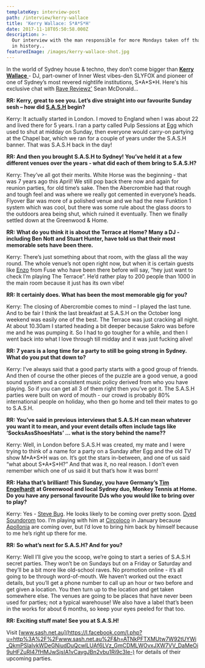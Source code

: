 ```yaml
---
templateKey: interview-post
path: /interview/kerry-wallace
title: 'Kerry Wallace: S*A*S*H'
date: 2017-11-18T05:50:58.000Z
description: >-
  Our interview with the man responsible for more Mondays taken off than anyone
  in history..
featuredImage: /images/kerry-wallace-shot.jpg
---
```

In the world of Sydney house & techno, they don’t come bigger than [**Kerry Wallace** ](https://www.facebook.com/Kerry-Wallace-170152376404195/)- DJ, part-owner of Inner West vibes-den SLYFOX and pioneer of one of Sydney’s most revered nightlife institutions, S\*A\*S*H. Here's his exclusive chat with [Rave Reviewz'](https://magazine.ravereviewz.net/) Sean McDonald...

**RR: Kerry, great to see you. Let’s dive straight into our favourite Sunday sesh – how did [S.A.S.H](https://www.facebook.com/sashsundays/) begin?**

Kerry: It actually started in London. I moved to England when I was about 22 and lived there for 5 years. I ran a party called Pulp Sessions at [Egg](https://l.facebook.com/l.php?u=http%3A%2F%2Fwww.egglondon.co.uk%2F&h=ATO5HUgfK6ue5T3lj7fLlSN_eo9QS2CZCzrPrhbAXPpFqkbr5LDMBP-olE9un0lReZWW0xadm5xoCKpkxWiBKD2IV9Kk43NwwCxPtS7uXjeh7NKjTk89EVo3) which used to shut at midday on Sunday, then everyone would carry-on partying at the Chapel bar, which we ran for a couple of years under the S.A.S.H banner. That was S.A.S.H back in the day!
<br>

**RR: And then you brought S.A.S.H to Sydney! You’ve held it at a few different venues over the years - what did each of them bring to S.A.S.H?**

Kerry: They’ve all got their merits. White Horse was the beginning - that was 7 years ago this April! We still pop back there now and again for reunion parties, for old time’s sake. Then the Abercrombie had that rough and tough feel and was where we really got cemented in everyone’s heads. Flyover Bar was more of a polished venue and we had the new Funktion 1 system which was cool, but there was some rule about the glass doors to the outdoors area being shut, which ruined it eventually. Then we finally settled down at the Greenwood & Home. 
<br>

**RR: What do you think it is about the Terrace at Home? Many a DJ - including Ben Nott and Stuart Hunter, have told us that their most memorable sets have been there.**

Kerry: There’s just something about that room, with the glass all the way round. The whole venue’s not open right now, but when it is certain guests like [Enzo](https://www.facebook.com/djenzosiragusa/) from Fuse who have been there before will say, “hey just want to check I’m playing The Terrace”. He’d rather play to 200 people than 1000 in the main room because it just has its own vibe!
<br>

**RR: It certainly does. What has been the most memorable gig for you?**

Kerry: The closing of Abercrombie comes to mind – I played the last tune. And to be fair I think the last breakfast at S.A.S.H on the October long weekend was easily one of the best. The Terrace was just cracking all night. At about 10.30am I started heading a bit deeper because Sakro was before me and he was pumping it. So I had to go tougher for a while, and then I went back into what I love through till midday and it was just fucking alive!
<br>

**RR: 7 years is a long time for a party to still be going strong in Sydney. What do you put that down to?**

Kerry: I’ve always said that a good party starts with a good group of friends. And then of course the other pieces of the puzzle are a good venue, a good sound system and a consistent music policy derived from who you have playing. So if you can get all 3 of them right then you’ve got it. The S.A.S.H parties were built on word of mouth - our crowd is probably 80% international people on holiday, who then go home and tell their mates to go to S.A.S.H.
<br>

**RR: You’ve said in previous interviews that S.A.S.H can mean whatever you want it to mean, and your event details often include tags like ‘SocksAssShoesHats’ … what is the story behind the name??**

Kerry: Well, in London before S.A.S.H was created, my mate and I were trying to think of a name for a party on a Sunday after Egg and the old TV show M\*A\*S\*H was on. It’s got the stars in-between, and one of us said “what about S\*A\*S\*H?” And that was it, no real reason. I don’t even remember which one of us said it but that’s how it was born!
<br>

**RR: Haha that’s brilliant! This Sunday, you have Germany’s [Tim Engelhardt](https://www.facebook.com/tim.engelhardt.artist/)** **at Greenwood and local Sydney duo, Monkey Tennis at Home. Do you have any personal favourite DJs who you would like to bring over to play?**

Kerry: Yes - [Steve Bug](https://www.facebook.com/stevebug/). He looks likely to be coming over pretty soon. [Dyed Soundorom](https://www.facebook.com/DyedSoundoromMusic/) too. I’m playing with him at [Circoloco](https://www.facebook.com/circolocoaustralia/) in January because [Apollonia](https://www.facebook.com/ApolloniaMusic/) are coming over, but I’d love to bring him back by himself because to me he’s right up there for me.
<br> 

**RR: So what’s next for S.A.S.H? And for you?**

Kerry: Well I’ll give you the scoop, we’re going to start a series of S.A.S.H secret parties. They won’t be on Sundays but on a Friday or Saturday and they’ll be a bit more like old-school raves. No promotion online - it’s all going to be through word-of-mouth. We haven’t worked out the exact details, but you’ll get a phone number to call up an hour or two before and get given a location. You then turn up to the location and get taken somewhere else. The venues are going to be places that have never been used for parties; not a typical warehouse! We also have a label that’s been in the works for about 6 months, so keep your eyes peeled for that too. 
<br>

**RR: Exciting stuff mate! See you at S.A.S.H!**

Visit [www.sash.net.au](https://l.facebook.com/l.php?u=http%3A%2F%2Fwww.sash.net.au%2F&h=ATNkPFTXMUtw7W92tUYWi_QkmPSlaIvkWDeGNiudDuQcwlLUAf6LVz_GmCDMLWOvxJXW7VV_DaMeOi9uHFZuRI47fHMJwSjsIA1vCaygJBn2vbu1Ri9c3Ie-) for details of their upcoming parties.
